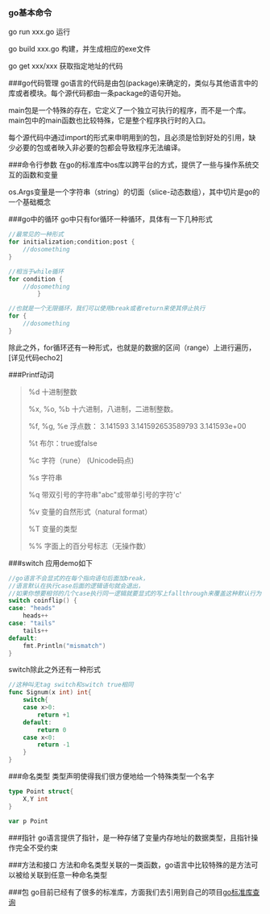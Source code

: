 ### go基本命令
go run xxx.go 运行

go build xxx.go 构建，并生成相应的exe文件

go get xxx/xxx 获取指定地址的代码

###go代码管理
go语言的代码是由包(package)来确定的，类似与其他语言中的库或者模块。每个源代码都由一条package的语句开始。

main包是一个特殊的存在，它定义了一个独立可执行的程序，而不是一个库。main包中的main函数也比较特殊，它是整个程序执行时的入口。

每个源代码中通过import的形式来申明用到的包，且必须是恰到好处的引用，缺少必要的包或者映入非必要的包都会导致程序无法编译。

###命令行参数
在go的标准库中os库以跨平台的方式，提供了一些与操作系统交互的函数和变量

os.Args变量是一个字符串（string）的切面（slice-动态数组），其中切片是go的一个基础概念

###go中的循环
go中只有for循环一种循环，具体有一下几种形式

``` go
//最常见的一种形式
for initialization;condition;post {
    //dosomething
} 
```

``` go
//相当于while循环
for condition {
    //dosomething
        }
```

``` go
//也就是一个无限循环，我们可以使用break或者return来使其停止执行
for {
    //dosomething
}

```

除此之外，for循环还有一种形式，也就是的数据的区间（range）上进行遍历，[详见代码echo2]

###Printf动词
>  %d                十进制整数 
>         
>  %x, %o, %b        十六进制，八进制，二进制整数。
>         
>  %f, %g, %e        浮点数： 3.141593 3.141592653589793 3.141593e+00
>         
>  %t                布尔：true或false
>         
>  %c                字符（rune） (Unicode码点)
>         
>  %s                字符串
>         
>  %q                带双引号的字符串"abc"或带单引号的字符'c'
>         
>  %v                变量的自然形式（natural format）
>         
>  %T                变量的类型
>         
>  %%                字面上的百分号标志（无操作数）


###switch
应用demo如下

``` go
//go语言不会显式的在每个指向语句后面加break，
//语言默认在执行case后面的逻辑语句就会退出，
//如果你想要相邻的几个case执行同一逻辑就要显式的写上fallthrough来覆盖这种默认行为
switch coinflip() {
case: "heads"
    heads++
case: "tails"
    tails++
default:
    fmt.Println("mismatch")
}
```

switch除此之外还有一种形式
``` go
//这种叫无tag switch和switch true相同
func Signum(x int) int{
    switch{
    case x>0:
        return +1
    default:    
        return 0
    case x<0:
        return -1
    }
}
```

###命名类型
类型声明使得我们很方便地给一个特殊类型一个名字
``` go
type Point struct{
    X,Y int
}

var p Point
```

###指针
go语言提供了指针，是一种存储了变量内存地址的数据类型，且指针操作完全不受约束

###方法和接口
方法和命名类型关联的一类函数，go语言中比较特殊的是方法可以被给关联到任意一种命名类型

###包
go目前已经有了很多的标准库，方面我们去引用到自己的项目[go标准库查询](https://pkg.go.dev/)
